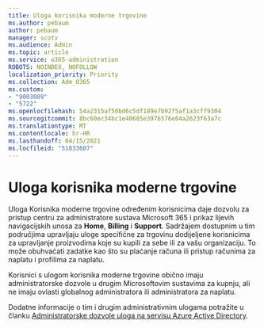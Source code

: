 ```yaml
---
title: Uloga korisnika moderne trgovine
ms.author: pebaum
author: pebaum
manager: scotv
ms.audience: Admin
ms.topic: article
ms.service: o365-administration
ROBOTS: NOINDEX, NOFOLLOW
localization_priority: Priority
ms.collection: Adm_O365
ms.custom:
- "9003009"
- "5722"
ms.openlocfilehash: 54a2315af50bd6c5df189e7b92f5af1a3cff9304
ms.sourcegitcommit: 8bc60ec34bc1e40685e3976576e04a2623f63a7c
ms.translationtype: MT
ms.contentlocale: hr-HR
ms.lasthandoff: 04/15/2021
ms.locfileid: "51833607"
---
```

# <a name="modern-commerce-user-role"></a>Uloga korisnika moderne trgovine

Uloga Korisnika moderne trgovine određenim korisnicima daje dozvolu za pristup centru za administratore sustava Microsoft 365 i prikaz lijevih navigacijskih unosa za **Home**, **Billing** i **Support**. Sadržajem dostupnim u tim područjima upravljaju uloge specifične za trgovinu dodijeljene korisnicima za upravljanje proizvodima koje su kupili za sebe ili za vašu organizaciju. To može obuhvaćati zadatke kao što su plaćanje računa ili pristup računima za naplatu i profilima za naplatu.

Korisnici s ulogom korisnika moderne trgovine obično imaju administratorske dozvole u drugim Microsoftovim sustavima za kupnju, ali ne imaju ovlasti globalnog administratora ili administratora za naplatu.

Dodatne informacije o tim i drugim administrativnim ulogama potražite u članku [Administratorske dozvole uloga na servisu Azure Active Directory](https://docs.microsoft.com/azure/active-directory/users-groups-roles/directory-assign-admin-roles#modern-commerce-administrator).